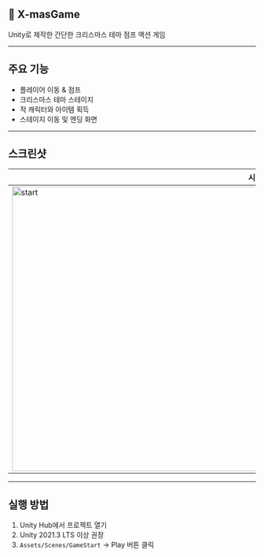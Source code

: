 ## 🎄 X-masGame

Unity로 제작한 간단한 크리스마스 테마 점프 액션 게임

---

## 주요 기능

- 플레이어 이동 & 점프
- 크리스마스 테마 스테이지
- 적 캐릭터와 아이템 획득
- 스테이지 이동 및 엔딩 화면

---

## 스크린샷

| 시작 화면 | 플레이 화면 | 스테이지 전환 | 게임 오버 | 엔딩 |
|-----------|--------------|----------------|-----------|-------|
|<img width="1024" height="578" alt="start" src="https://github.com/user-attachments/assets/8d13fa6b-cfec-4a3a-9a69-b963118e4128" />|<img width="1011" height="572" alt="스크린샷 2025-07-16 오후 7 39 57" src="https://github.com/user-attachments/assets/10a0fb61-c7eb-4b10-b3b7-32d90ebb33df" />| <img width="1009" height="566" alt="스크린샷 2025-07-16 오후 7 40 11" src="https://github.com/user-attachments/assets/4fed657e-38cf-419b-86ea-780fcd4b4f73" />| <img width="1014" height="571" alt="스크린샷 2025-07-16 오후 7 40 32" src="https://github.com/user-attachments/assets/f285efc5-4bdc-49be-9730-8b0368b2fe21" />| <img width="1005" height="563" alt="스크린샷 2025-07-16 오후 7 40 43" src="https://github.com/user-attachments/assets/a4a95008-5ebf-4293-9909-bb58536aedd2" />|
---

## 실행 방법

1. Unity Hub에서 프로젝트 열기  
2. Unity 2021.3 LTS 이상 권장  
3. `Assets/Scenes/GameStart` → Play 버튼 클릭



